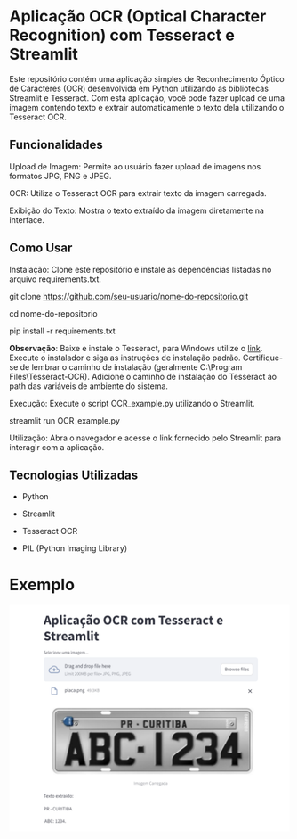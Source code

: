 # Aplicação OCR (Optical Character Recognition) com Tesseract e Streamlit

Este repositório contém uma aplicação simples de Reconhecimento Óptico de Caracteres (OCR) desenvolvida em Python utilizando as bibliotecas Streamlit e Tesseract. Com esta aplicação, você pode fazer upload de uma imagem contendo texto e extrair automaticamente o texto dela utilizando o Tesseract OCR.

## Funcionalidades
Upload de Imagem: Permite ao usuário fazer upload de imagens nos formatos JPG, PNG e JPEG.


OCR: Utiliza o Tesseract OCR para extrair texto da imagem carregada.


Exibição do Texto: Mostra o texto extraído da imagem diretamente na interface.

## Como Usar
Instalação: Clone este repositório e instale as dependências listadas no arquivo requirements.txt.

git clone https://github.com/seu-usuario/nome-do-repositorio.git

cd nome-do-repositorio

pip install -r requirements.txt

**Observação**: Baixe e instale o Tesseract, para Windows utilize o [link](https://github.com/UB-Mannheim/tesseract/wiki). Execute o instalador e siga as instruções de instalação padrão. Certifique-se de lembrar o caminho de instalação (geralmente C:\Program Files\Tesseract-OCR). Adicione o caminho de instalação do Tesseract ao path das variáveis de ambiente do sistema.





Execução: Execute o script OCR_example.py utilizando o Streamlit.

streamlit run OCR_example.py


Utilização: Abra o navegador e acesse o link fornecido pelo Streamlit para interagir com a aplicação. 

## Tecnologias Utilizadas

- Python

- Streamlit

- Tesseract OCR

- PIL (Python Imaging Library) 


# Exemplo

![Exemplo de aplicação OCR para placa de automóveis](imagem_aplicacao.png)
